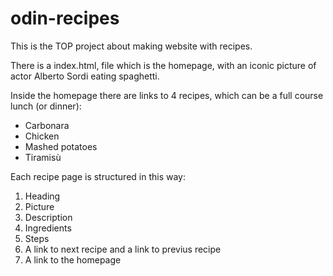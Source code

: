 # odin-recipes

This is the TOP project about making website with recipes.

There is a index.html, file which is the homepage, with an iconic picture of actor Alberto Sordi eating spaghetti.

Inside the homepage there are links to 4 recipes, which can be a full course lunch (or dinner): 
- Carbonara
- Chicken
- Mashed potatoes
- Tiramisù

Each recipe page is structured in this way:
1. Heading
2. Picture
3. Description
4. Ingredients
5. Steps
6. A link to next recipe and a link to previus recipe
7. A link to the homepage
